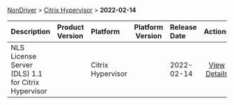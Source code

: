 
[NonDriver](/README.md)  >  [Citrix Hypervisor](/index/NonDriver/Citrix_Hypervisor.md)  >  **2022-02-14**



| Description            | Product Version    | Platform                | Platform Version           | Release Date           |             Actions              |
| ---------------------- | :----------------- | :---------------------- | -------------------------- | :--------------------- | :------------------------------: |
| NLS License Server (DLS) 1.1 for Citrix Hypervisor |  | Citrix Hypervisor |  | 2022-02-14 | [View Details](/details/25c087_NLS_License_Server_(DLS)_1.1_for_Citrix_Hypervisor.md) |

